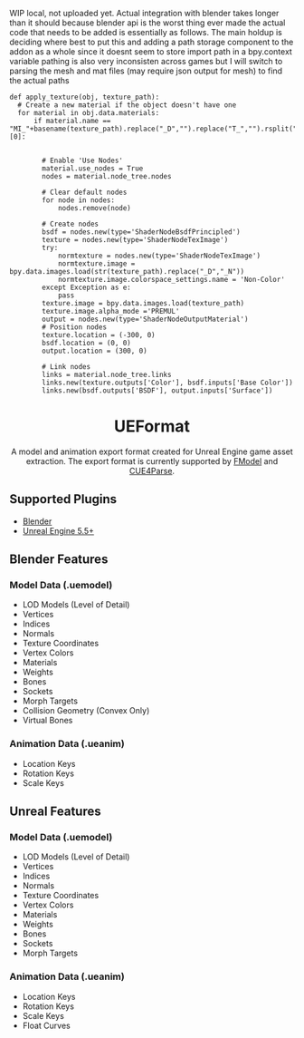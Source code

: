 WIP local, not uploaded yet. Actual integration with blender takes longer than it should because blender api is the worst thing ever made
the actual code that needs to be added is essentially as follows. The main holdup is deciding where best to put this
and adding a path storage component to the addon as a whole since it doesnt seem to store import path in a bpy.context variable
pathing is also very inconsisten across games but I will switch to parsing the mesh and mat files (may require json output for mesh) to find the actual paths
```
def apply_texture(obj, texture_path):
  # Create a new material if the object doesn't have one
  for material in obj.data.materials:
      if material.name == "MI_"+basename(texture_path).replace("_D","").replace("T_","").rsplit(".")[0]:
    
              
        # Enable 'Use Nodes'
        material.use_nodes = True
        nodes = material.node_tree.nodes
        
        # Clear default nodes
        for node in nodes:
            nodes.remove(node)
      
        # Create nodes
        bsdf = nodes.new(type='ShaderNodeBsdfPrincipled')
        texture = nodes.new(type='ShaderNodeTexImage')
        try:
            normtexture = nodes.new(type='ShaderNodeTexImage')
            normtexture.image = bpy.data.images.load(str(texture_path).replace("_D","_N"))
            normtexture.image.colorspace_settings.name = 'Non-Color'
        except Exception as e:
            pass
        texture.image = bpy.data.images.load(texture_path)
        texture.image.alpha_mode ='PREMUL'
        output = nodes.new(type='ShaderNodeOutputMaterial')
        # Position nodes
        texture.location = (-300, 0)
        bsdf.location = (0, 0)
        output.location = (300, 0)
      
        # Link nodes
        links = material.node_tree.links
        links.new(texture.outputs['Color'], bsdf.inputs['Base Color'])
        links.new(bsdf.outputs['BSDF'], output.inputs['Surface'])
  ```


<div align="center">

# UEFormat

A model and animation export format created for Unreal Engine game asset extraction. The export format is currently supported by [FModel](https://github.com/4sval/FModel) and [CUE4Parse](https://github.com/FabianFG/CUE4Parse).

</div>

## Supported Plugins
- [Blender](https://github.com/halfuwu/UEFormat/tree/master/Blender)
- [Unreal Engine 5.5+](https://github.com/halfuwu/UEFormat/tree/master/Unreal)

## Blender Features
### Model Data (.uemodel)
- LOD Models (Level of Detail)
- Vertices
- Indices
- Normals
- Texture Coordinates
- Vertex Colors
- Materials
- Weights
- Bones
- Sockets
- Morph Targets
- Collision Geometry (Convex Only)
- Virtual Bones

### Animation Data (.ueanim)
- Location Keys
- Rotation Keys
- Scale Keys

## Unreal Features
### Model Data (.uemodel)
- LOD Models (Level of Detail)
- Vertices
- Indices
- Normals
- Texture Coordinates
- Vertex Colors
- Materials
- Weights
- Bones
- Sockets
- Morph Targets

### Animation Data (.ueanim)
- Location Keys
- Rotation Keys
- Scale Keys
- Float Curves
